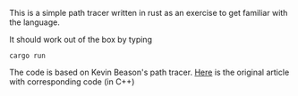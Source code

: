 This is a simple path tracer written in rust as an exercise to get familiar with the language.

It should work out of the box by typing

```cargo run```

The code is based on Kevin Beason's path tracer.
[Here](http://www.kevinbeason.com/smallpt) is the original article with corresponding code (in C++)
